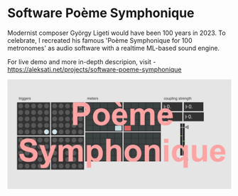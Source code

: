 # Software Poème Symphonique

Modernist composer György Ligeti would have been 100 years in 2023. To celebrate, I recreated his famous 'Poème Symphonique for 100 metronomes' as audio software with a realtime ML-based sound engine.

For live demo and more in-depth descripion, visit - https://aleksati.net/projects/software-poeme-symphonique

<div align="left">
 <img src="./fig/main.png">
</div>

